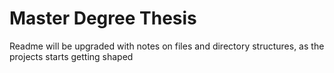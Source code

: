 # Master Degree Thesis

Readme will be upgraded with notes on files and directory structures, as the projects starts getting shaped
